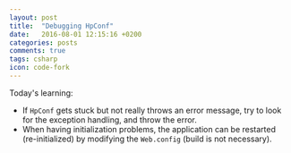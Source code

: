 ```yaml
---
layout: post
title:  "Debugging HpConf"
date:   2016-08-01 12:15:16 +0200
categories: posts
comments: true
tags: csharp
icon: code-fork
---
```

Today's learning:
 
 * If `HpConf` gets stuck but not really throws an error message, try to look for the exception handling, and throw the error.
 * When having initialization problems, the application can be restarted (re-initialized) by modifying the `Web.config` (build is not necessary).